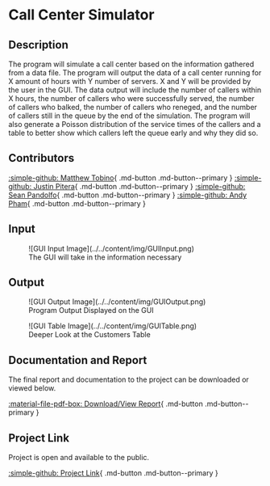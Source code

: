 # Call Center Simulator

## Description
The program will simulate a call center based on the information gathered from a data file. The program will output the data of a call center running for X amount of hours with Y number of servers. X and Y will be provided by the user in the GUI. The data output will include the number of callers within X hours, the number of callers who were successfully served, the number of callers who balked, the number of callers who reneged, and the number of callers still in the queue by the end of the simulation. The program will also generate a Poisson distribution of the service times of the callers and a table to better show which callers left the queue early and why they did so.

## Contributors
[:simple-github: Matthew Tobino](https://github.com/mtobino){ .md-button .md-button--primary }
[:simple-github: Justin Pitera](https://github.com/justinpitera){ .md-button .md-button--primary }
[:simple-github: Sean Pandolfo](https://github.com/BunColo){ .md-button .md-button--primary }
[:simple-github: Andy Pham](https://github.com/Phamandy2000){ .md-button .md-button--primary }

## Input
<figure markdown>
  ![GUI Input Image](../../content/img/GUIInput.png) 
  <figcaption>The GUI will take in the information necessary</figcaption>
</figure>

## Output
<figure markdown>
  ![GUI Output Image](../../content/img/GUIOutput.png)
  <figcaption>Program Output Displayed on the GUI</figcaption>
</figure>

<figure markdown>
  ![GUI Table Image](../../content/img/GUITable.png)
  <figcaption>Deeper Look at the Customers Table</figcaption>
</figure>

## Documentation and Report
The final report and documentation to the project can be downloaded or viewed below.

[:material-file-pdf-box: Download/View Report](../../content/pdfs/Call%20Center%20Deliverable.pdf){ .md-button .md-button--primary }

## Project Link
Project is open and available to the public.

[:simple-github: Project Link](https://github.com/mtobino/call-center-simulator){ .md-button .md-button--primary }
